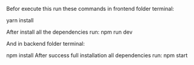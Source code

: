 Befor execute this run these commands in frontend folder terminal:

yarn install 

After install all the dependencies run:
npm run dev


And in backend folder terminal:

npm install
After success full installation all dependencies run: 
npm start
